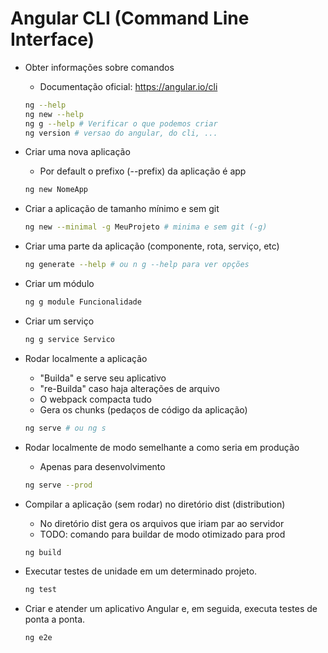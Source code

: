 # Angular CLI (Command Line Interface)

- Obter informações sobre comandos
    - Documentação oficial: <https://angular.io/cli>
    ~~~bash
    ng --help
    ng new --help
    ng g --help # Verificar o que podemos criar
    ng version # versao do angular, do cli, ...
    ~~~

- Criar uma nova aplicação
    - Por default o prefixo (--prefix) da aplicação é app
    ~~~bash
    ng new NomeApp
    ~~~

- Criar a aplicação de tamanho mínimo e sem git
    ~~~bash
    ng new --minimal -g MeuProjeto # minima e sem git (-g)
    ~~~    

- Criar uma parte da aplicação (componente, rota, serviço, etc)
    ~~~bash
    ng generate --help # ou n g --help para ver opções
    ~~~

- Criar um módulo
    ~~~bash
    ng g module Funcionalidade
    ~~~    

- Criar um serviço
    ~~~bash
    ng g service Servico
    ~~~            

- Rodar localmente a aplicação
    - "Builda" e serve seu aplicativo
    - "re-Builda" caso haja alterações de arquivo
    - O webpack compacta tudo
    - Gera os chunks (pedaços de código da aplicação)
    ~~~bash
    ng serve # ou ng s
    ~~~

- Rodar localmente de modo semelhante a como seria em produção    
    - Apenas para desenvolvimento
    ~~~bash
    ng serve --prod
    ~~~

- Compilar a aplicação (sem rodar) no diretório dist (distribution)
    - No diretório dist gera os arquivos que iriam par ao servidor
    - TODO: comando para buildar de modo otimizado para prod
    ~~~bash
    ng build
    ~~~   

- Executar testes de unidade em um determinado projeto.
    ~~~bash
    ng test
    ~~~

- Criar e atender um aplicativo Angular e, em seguida, executa testes de ponta a ponta.
    ~~~bash
    ng e2e
    ~~~
